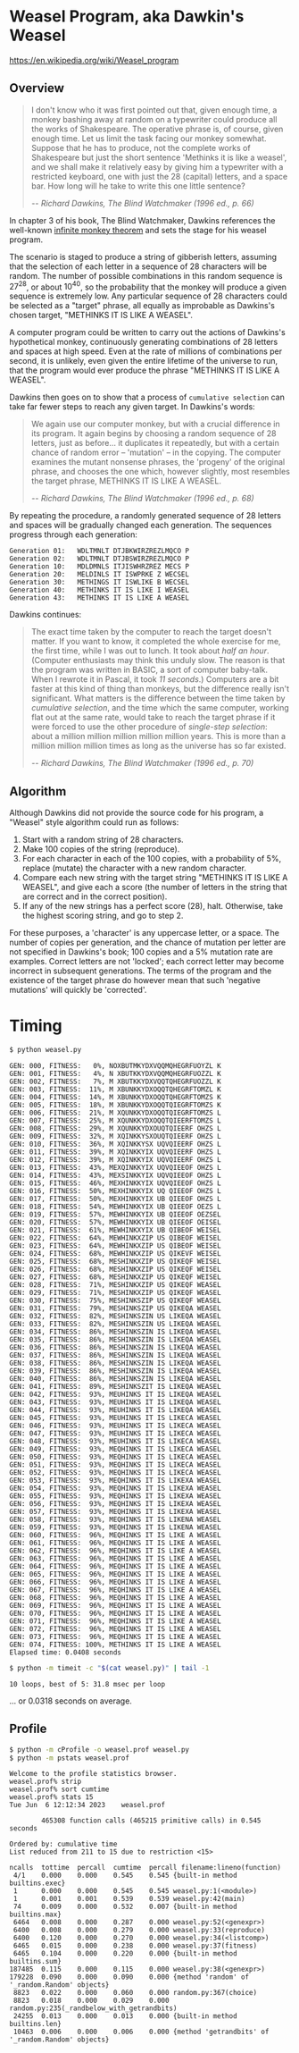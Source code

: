 # Weasel Program, aka Dawkin's Weasel

https://en.wikipedia.org/wiki/Weasel_program

## Overview

> I don't know who it was first pointed out that, given enough time, a monkey 
bashing away at random on a typewriter could produce all the works of 
Shakespeare. The operative phrase is, of course, given enough time. Let us 
limit the task facing our monkey somewhat. Suppose that he has to produce, not 
the complete works of Shakespeare but just the short sentence 'Methinks it is 
like a weasel', and we shall make it relatively easy by giving him a typewriter 
with a restricted keyboard, one with just the 28 (capital) letters, and a space 
bar. How long will he take to write this one little sentence?
> 
> -- <cite>Richard Dawkins, The Blind Watchmaker (1996 ed., p. 66)<cite>

In chapter 3 of his book, The Blind Watchmaker, Dawkins references the 
well-known [infinite monkey theorem](https://en.wikipedia.org/wiki/Infinite_monkey_theorem)
and sets the stage for his weasel program.

The scenario is staged to produce a string of gibberish letters, assuming that 
the selection of each letter in a sequence of 28 characters will be random. The 
number of possible combinations in this random sequence is $27^{28}$, or about 
$10^{40}$, so the probability that the monkey will produce a given sequence is 
extremely low. Any particular sequence of 28 characters could be selected as a 
"target" phrase, all equally as improbable as Dawkins's chosen target, 
"METHINKS IT IS LIKE A WEASEL".

A computer program could be written to carry out the actions of Dawkins's 
hypothetical monkey, continuously generating combinations of 28 letters and 
spaces at high speed. Even at the rate of millions of combinations per second, 
it is unlikely, even given the entire lifetime of the universe to run, that the 
program would ever produce the phrase "METHINKS IT IS LIKE A WEASEL".

Dawkins then goes on to show that a process of `cumulative selection` can take 
far fewer steps to reach any given target. In Dawkins's words:

> We again use our computer monkey, but with a crucial difference in its 
program. It again begins by choosing a random sequence of 28 letters, just as 
before... it duplicates it repeatedly, but with a certain chance of random 
error – 'mutation' – in the copying. The computer examines the mutant nonsense 
phrases, the 'progeny' of the original phrase, and chooses the one which, 
however slightly, most resembles the target phrase, METHINKS IT IS LIKE A 
WEASEL.
>
> -- <cite>Richard Dawkins, The Blind Watchmaker (1996 ed., p. 68)<cite>

By repeating the procedure, a randomly generated sequence of 28 letters and 
spaces will be gradually changed each generation. The sequences progress through 
each generation:

    Generation 01:   WDLTMNLT DTJBKWIRZREZLMQCO P
    Generation 02:   WDLTMNLT DTJBSWIRZREZLMQCO P
    Generation 10:   MDLDMNLS ITJISWHRZREZ MECS P
    Generation 20:   MELDINLS IT ISWPRKE Z WECSEL
    Generation 30:   METHINGS IT ISWLIKE B WECSEL
    Generation 40:   METHINKS IT IS LIKE I WEASEL
    Generation 43:   METHINKS IT IS LIKE A WEASEL

Dawkins continues:

> The exact time taken by the computer to reach the target doesn't matter. If 
you want to know, it completed the whole exercise for me, the first time, while 
I was out to lunch. It took about *half an hour*. (Computer enthusiasts may 
think this unduly slow. The reason is that the program was written in BASIC, a 
sort of computer baby-talk. When I rewrote it in Pascal, it took *11 seconds*.) 
Computers are a bit faster at this kind of thing than monkeys, but the 
difference really isn't significant. What matters is the difference between the 
time taken by *cumulative selection*, and the time which the same computer, 
working flat out at the same rate, would take to reach the target phrase if it 
were forced to use the other procedure of *single-step selection*: about a 
million million million million million years. This is more than a million 
million million times as long as the universe has so far existed.
>
> -- <cite>Richard Dawkins, The Blind Watchmaker (1996 ed., p. 70)<cite>

## Algorithm

Although Dawkins did not provide the source code for his program, a "Weasel" 
style algorithm could run as follows:

1. Start with a random string of 28 characters.
2. Make 100 copies of the string (reproduce).
3. For each character in each of the 100 copies, with a probability of 5%,
replace (mutate) the character with a new random character.
4. Compare each new string with the target string "METHINKS IT IS LIKE A 
WEASEL", and give each a score (the number of letters in the string that are 
correct and in the correct position).
5. If any of the new strings has a perfect score (28), halt. Otherwise, take the
highest scoring string, and go to step 2.

For these purposes, a 'character' is any uppercase letter, or a space. The 
number of copies per generation, and the chance of mutation per letter are not 
specified in Dawkins's book; 100 copies and a 5% mutation rate are examples. 
Correct letters are not 'locked'; each correct letter may become incorrect in 
subsequent generations. The terms of the program and the existence of the 
target phrase do however mean that such 'negative mutations' will quickly be 
'corrected'. 

# Timing

```bash
$ python weasel.py
```

    GEN: 000, FITNESS:   0%, NOXBUTMKYDXVQQMQHEGRFUOYZL K
    GEN: 001, FITNESS:   4%, N XBUTKKYDXVQQMQHEGRFUOZZL K
    GEN: 002, FITNESS:   7%, M XBUTKKYDXVQQTQHEGRFUOZZL K
    GEN: 003, FITNESS:  11%, M XBUNKKYDXOQQTQHEGRFTOMZL K
    GEN: 004, FITNESS:  14%, M XBUNKKYDXOQQTQHEGRFTOMZS K
    GEN: 005, FITNESS:  18%, M XBUNKKYDXOQQTQIEGRFTOMZS K
    GEN: 006, FITNESS:  21%, M XQUNKKYDXOQQTQIEGRFTOMZS L
    GEN: 007, FITNESS:  25%, M XQUNKKYDXOQQTQIEERFTOMZS L
    GEN: 008, FITNESS:  29%, M XQUNKKYDXOUQTQIEERF OHZS L
    GEN: 009, FITNESS:  32%, M XQINKKYSXOUQTQIEERF OHZS L
    GEN: 010, FITNESS:  36%, M XQINKKYSX UQVQIEERF OHZS L
    GEN: 011, FITNESS:  39%, M XQINKKYIX UQVQIEERF OHZS L
    GEN: 012, FITNESS:  39%, M XQINKKYIX UQVQIEERF OHZS L
    GEN: 013, FITNESS:  43%, MEXQINKKYIX UQVQIEEOF OHZS L
    GEN: 014, FITNESS:  43%, MEXSINKKYIX UQVQIEEOF OHZS L
    GEN: 015, FITNESS:  46%, MEXHINKKYIX UQVQIEEOF OHZS L
    GEN: 016, FITNESS:  50%, MEXHINKKYIX UQ QIEEOF OHZS L
    GEN: 017, FITNESS:  50%, MEXHINKKYIX UB QIEEOF OHZS L
    GEN: 018, FITNESS:  54%, MEWHINKKYIX UB QIEEOF OEZS L
    GEN: 019, FITNESS:  57%, MEWHINKKYIX UB QIEEOF OEZSEL
    GEN: 020, FITNESS:  57%, MEWHINKKYIX UB QIEEOF OEISEL
    GEN: 021, FITNESS:  61%, MEWHINKXYIX UB QIBEOF WEISEL
    GEN: 022, FITNESS:  64%, MEWHINKXZIP US QIBEOF WEISEL
    GEN: 023, FITNESS:  64%, MEWHINKXZIP US QIBEOF WEISEL
    GEN: 024, FITNESS:  68%, MEWHINKXZIP US QIKEVF WEISEL
    GEN: 025, FITNESS:  68%, MESHINKXZIP US QIKEQF WEISEL
    GEN: 026, FITNESS:  68%, MESHINKXZIP US QIKEQF WEISEL
    GEN: 027, FITNESS:  68%, MESHINKXZIP US QIKEQF WEISEL
    GEN: 028, FITNESS:  71%, MESHINKXZIP US QIKEQF WEASEL
    GEN: 029, FITNESS:  71%, MESHINKXZIP US QIKEQF WEASEL
    GEN: 030, FITNESS:  75%, MESHINKSZIP US QIKEQF WEASEL
    GEN: 031, FITNESS:  79%, MESHINKSZIP US QIKEQA WEASEL
    GEN: 032, FITNESS:  82%, MESHINKSZIN US LIKEQA WEASEL
    GEN: 033, FITNESS:  82%, MESHINKSZIN US LIKEQA WEASEL
    GEN: 034, FITNESS:  86%, MESHINKSZIN IS LIKEQA WEASEL
    GEN: 035, FITNESS:  86%, MESHINKSZIN IS LIKEQA WEASEL
    GEN: 036, FITNESS:  86%, MESHINKSZIN IS LIKEQA WEASEL
    GEN: 037, FITNESS:  86%, MESHINKSZIN IS LIKEQA WEASEL
    GEN: 038, FITNESS:  86%, MESHINKSZIN IS LIKEQA WEASEL
    GEN: 039, FITNESS:  86%, MESHINKSZIN IS LIKEQA WEASEL
    GEN: 040, FITNESS:  86%, MESHINKSZIN IS LIKEQA WEASEL
    GEN: 041, FITNESS:  89%, MESHINKSZIT IS LIKEQA WEASEL
    GEN: 042, FITNESS:  93%, MEUHINKS IT IS LIKEQA WEASEL
    GEN: 043, FITNESS:  93%, MEUHINKS IT IS LIKEQA WEASEL
    GEN: 044, FITNESS:  93%, MEUHINKS IT IS LIKEQA WEASEL
    GEN: 045, FITNESS:  93%, MEUHINKS IT IS LIKECA WEASEL
    GEN: 046, FITNESS:  93%, MEUHINKS IT IS LIKECA WEASEL
    GEN: 047, FITNESS:  93%, MEUHINKS IT IS LIKECA WEASEL
    GEN: 048, FITNESS:  93%, MEUHINKS IT IS LIKECA WEASEL
    GEN: 049, FITNESS:  93%, MEQHINKS IT IS LIKECA WEASEL
    GEN: 050, FITNESS:  93%, MEQHINKS IT IS LIKECA WEASEL
    GEN: 051, FITNESS:  93%, MEQHINKS IT IS LIKECA WEASEL
    GEN: 052, FITNESS:  93%, MEQHINKS IT IS LIKECA WEASEL
    GEN: 053, FITNESS:  93%, MEQHINKS IT IS LIKEXA WEASEL
    GEN: 054, FITNESS:  93%, MEQHINKS IT IS LIKEXA WEASEL
    GEN: 055, FITNESS:  93%, MEQHINKS IT IS LIKEXA WEASEL
    GEN: 056, FITNESS:  93%, MEQHINKS IT IS LIKEXA WEASEL
    GEN: 057, FITNESS:  93%, MEQHINKS IT IS LIKEXA WEASEL
    GEN: 058, FITNESS:  93%, MEQHINKS IT IS LIKENA WEASEL
    GEN: 059, FITNESS:  93%, MEQHINKS IT IS LIKENA WEASEL
    GEN: 060, FITNESS:  96%, MEQHINKS IT IS LIKE A WEASEL
    GEN: 061, FITNESS:  96%, MEQHINKS IT IS LIKE A WEASEL
    GEN: 062, FITNESS:  96%, MEQHINKS IT IS LIKE A WEASEL
    GEN: 063, FITNESS:  96%, MEQHINKS IT IS LIKE A WEASEL
    GEN: 064, FITNESS:  96%, MEQHINKS IT IS LIKE A WEASEL
    GEN: 065, FITNESS:  96%, MEQHINKS IT IS LIKE A WEASEL
    GEN: 066, FITNESS:  96%, MEQHINKS IT IS LIKE A WEASEL
    GEN: 067, FITNESS:  96%, MEQHINKS IT IS LIKE A WEASEL
    GEN: 068, FITNESS:  96%, MEQHINKS IT IS LIKE A WEASEL
    GEN: 069, FITNESS:  96%, MEQHINKS IT IS LIKE A WEASEL
    GEN: 070, FITNESS:  96%, MEQHINKS IT IS LIKE A WEASEL
    GEN: 071, FITNESS:  96%, MEQHINKS IT IS LIKE A WEASEL
    GEN: 072, FITNESS:  96%, MEQHINKS IT IS LIKE A WEASEL
    GEN: 073, FITNESS:  96%, MEQHINKS IT IS LIKE A WEASEL
    GEN: 074, FITNESS: 100%, METHINKS IT IS LIKE A WEASEL
    Elapsed time: 0.0408 seconds

```bash
$ python -m timeit -c "$(cat weasel.py)" | tail -1
```

    10 loops, best of 5: 31.8 msec per loop

... or 0.0318 seconds on average.

## Profile

```bash
$ python -m cProfile -o weasel.prof weasel.py
$ python -m pstats weasel.prof
```

    Welcome to the profile statistics browser.
    weasel.prof% strip
    weasel.prof% sort cumtime
    weasel.prof% stats 15
    Tue Jun  6 12:12:34 2023    weasel.prof

            465308 function calls (465215 primitive calls) in 0.545 seconds

    Ordered by: cumulative time
    List reduced from 211 to 15 due to restriction <15>

    ncalls  tottime  percall  cumtime  percall filename:lineno(function)
     4/1    0.000    0.000    0.545    0.545 {built-in method builtins.exec}
     1      0.000    0.000    0.545    0.545 weasel.py:1(<module>)
     1      0.001    0.001    0.539    0.539 weasel.py:42(main)
     74     0.009    0.000    0.532    0.007 {built-in method builtins.max}
     6464   0.008    0.000    0.287    0.000 weasel.py:52(<genexpr>)
     6400   0.008    0.000    0.279    0.000 weasel.py:33(reproduce)
     6400   0.120    0.000    0.270    0.000 weasel.py:34(<listcomp>)
     6465   0.015    0.000    0.238    0.000 weasel.py:37(fitness)
     6465   0.104    0.000    0.220    0.000 {built-in method builtins.sum}
    187485  0.115    0.000    0.115    0.000 weasel.py:38(<genexpr>)
    179228  0.090    0.000    0.090    0.000 {method 'random' of '_random.Random' objects}
     8823   0.022    0.000    0.060    0.000 random.py:367(choice)
     8823   0.018    0.000    0.029    0.000 random.py:235(_randbelow_with_getrandbits)
     24255  0.013    0.000    0.013    0.000 {built-in method builtins.len}
     10463  0.006    0.000    0.006    0.000 {method 'getrandbits' of '_random.Random' objects}
